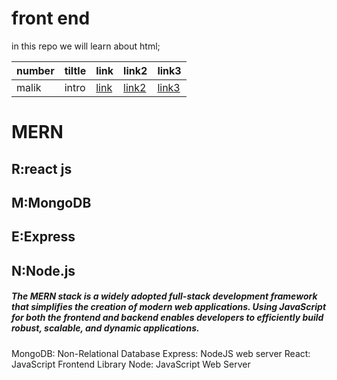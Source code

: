 # front end
in this repo we will learn about html;

|number|tiltle|link|link2|link3|
|-|-|-|-|-|
|malik|intro|[link](./classes/class1.md)|[link2](./classes/class2.md)|[link3](./classes/class3.md)|
# MERN
## R:react js
## M:MongoDB
## E:Express
## N:Node.js
##### The MERN stack is a widely adopted full-stack development framework that simplifies the creation of modern web applications. Using JavaScript for both the frontend and backend enables developers to efficiently build robust, scalable, and dynamic applications.

MongoDB: Non-Relational Database
Express: NodeJS web server
React: JavaScript Frontend Library
Node: JavaScript Web Server





